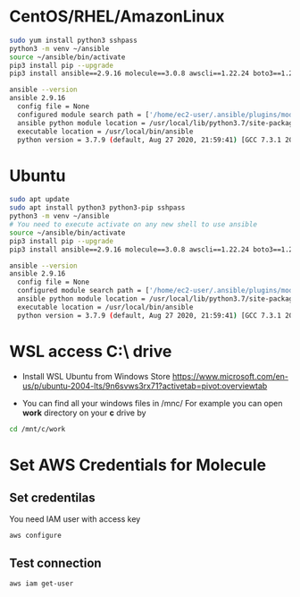 # CentOS/RHEL/AmazonLinux
```bash
sudo yum install python3 sshpass 
python3 -m venv ~/ansible
source ~/ansible/bin/activate
pip3 install pip --upgrade
pip3 install ansible==2.9.16 molecule==3.0.8 awscli==1.22.24 boto3==1.20.24 boto==2.49.0 pywinrm "Jinja2<3.1"
```

```bash
ansible --version
ansible 2.9.16
  config file = None
  configured module search path = ['/home/ec2-user/.ansible/plugins/modules', '/usr/share/ansible/plugins/modules']
  ansible python module location = /usr/local/lib/python3.7/site-packages/ansible
  executable location = /usr/local/bin/ansible
  python version = 3.7.9 (default, Aug 27 2020, 21:59:41) [GCC 7.3.1 20180712 (Red Hat 7.3.1-9)]

```

# Ubuntu
```bash
sudo apt update
sudo apt install python3 python3-pip sshpass
python3 -m venv ~/ansible
# You need to execute activate on any new shell to use ansible
source ~/ansible/bin/activate
pip3 install pip --upgrade
pip3 install ansible==2.9.16 molecule==3.0.8 awscli==1.22.24 boto3==1.20.24 boto==2.49.0 pywinrm "Jinja2<3.1"
```

```bash
ansible --version
ansible 2.9.16
  config file = None
  configured module search path = ['/home/ec2-user/.ansible/plugins/modules', '/usr/share/ansible/plugins/modules']
  ansible python module location = /usr/local/lib/python3.7/site-packages/ansible
  executable location = /usr/local/bin/ansible
  python version = 3.7.9 (default, Aug 27 2020, 21:59:41) [GCC 7.3.1 20180712 (Red Hat 7.3.1-9)]
```

# WSL access C:\ drive
* Install WSL Ubuntu from Windows Store
https://www.microsoft.com/en-us/p/ubuntu-2004-lts/9n6svws3rx71?activetab=pivot:overviewtab

* You can find all your windows files in /mnc/<drive>
For example you can open **work** directory on your **c** drive by 
```bash
cd /mnt/c/work
```


# Set AWS Credentials for Molecule
## Set credentilas
You need IAM user with access key
```
aws configure
```
## Test connection
```
aws iam get-user
```
